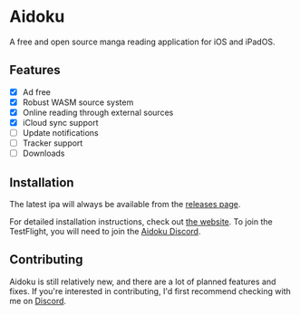 # Aidoku
A free and open source manga reading application for iOS and iPadOS.

## Features
- [x] Ad free
- [x] Robust WASM source system
- [x] Online reading through external sources
- [x] iCloud sync support
- [ ] Update notifications
- [ ] Tracker support
- [ ] Downloads

## Installation
The latest ipa will always be available from the [releases page](https://github.com/Aidoku/Aidoku/releases).

For detailed installation instructions, check out [the website](https://aidoku.app). To join the TestFlight, you will need to join the [Aidoku Discord](https://discord.gg/9U8cC5Zk3s).

## Contributing
Aidoku is still relatively new, and there are a lot of planned features and fixes. If you're interested in contributing, I'd first recommend checking with me on [Discord](https://discord.gg/9U8cC5Zk3s).
